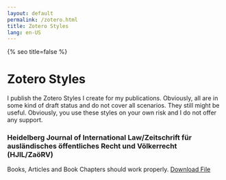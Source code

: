 ```yaml
---
layout: default
permalink: /zotero.html
title: Zotero Styles
lang: en-US
---
```

{% seo title=false %}
# Zotero Styles
I publish the Zotero Styles I create for my publications. Obviously, all are in some kind of draft status and do not cover all scenarios. They still might be useful. Obviously, you use these styles on your own risk and I do not offer any support.
### Heidelberg Journal of International Law/Zeitschrift für ausländisches öffentliches Recht und Völkerrecht (HJIL/ZaöRV)
Books, Articles and Book Chapters should work properly.
<a href="hjil_noll_draft.csl" download>Download File</a>
